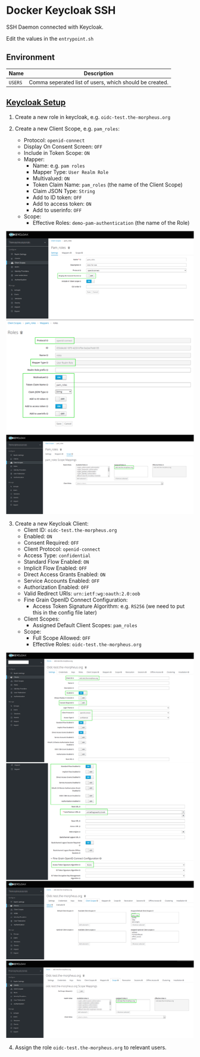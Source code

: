 # Docker Keycloak SSH

SSH Daemon connected with Keycloak.

Edit the values in the `entrypoint.sh`

## Environment

| Name | Description |
|------|-------------|
| `USERS` | Comma seperated list of users, which should be created. |


## [Keycloak Setup](https://github.com/zhaow-de/pam-keycloak-oidc#installation)
1.  Create a new role in keycloak, e.g. `oidc-test.the-morpheus.org`

2.  Create a new Client Scope, e.g. `pam_roles`:
    * Protocol: `openid-connect`
    * Display On Consent Screen: `OFF`
    * Include in Token Scope: `ON`
    * Mapper:
        * Name: e.g. `pam roles`
        * Mapper Type: `User Realm Role`
        * Multivalued: `ON`
        * Token Claim Name: `pam_roles` (the name of the Client Scope)
        * Claim JSON Type: `String`
        * Add to ID token: `OFF`
        * Add to access token: `ON`
        * Add to userinfo: `OFF`
    * Scope:
        * Effective Roles: `demo-pam-authentication` (the name of the Role)

![Settings](./img/keycloak_client_scope_settings.png)  
![Mappers](./img/keycloak_client_scope_mapper.png)  
![Scope](./img/keycloak_client_scope_scope.png)  

3.  Create a new Keycloak Client:
    * Client ID: `oidc-test.the-morpheus.org`
    * Enabled: `ON`
    * Consent Required: `OFF`
    * Client Protocol: `openid-connect`
    * Access Type: `confidential`
    * Standard Flow Enabled: `ON`
    * Implicit Flow Enabled: `OFF`
    * Direct Access Grants Enabled: `ON`
    * Service Accounts Enabled: `OFF`
    * Authorization Enabled: `OFF`
    * Valid Redirect URIs: `urn:ietf:wg:oauth:2.0:oob`
    * Fine Grain OpenID Connect Configuration:
        * Access Token Signature Algorithm: e.g. `RS256` (we need to put this in the config file later)
    * Client Scopes:
        * Assigned Default Client Scopes: `pam_roles`
    * Scope:
        * Full Scope Allowed: `OFF`
        * Effective Roles: `oidc-test.the-morpheus.org`

![Client](./img/keycloak_client_1.png)  
![Client](./img/keycloak_client_2.png)  
![Client Scopes](./img/keycloak_client_client_scopes.png)  
![Scope](./img/keycloak_client_scope.png)  

4.  Assign the role `oidc-test.the-morpheus.org` to relevant users.
